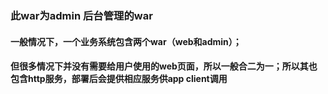 ### 此war为admin 后台管理的war

#### 一般情况下，一个业务系统包含两个war（web和admin）；

#### 但很多情况下并没有需要给用户使用的web页面，所以一般合二为一；所以其也包含http服务，部署后会提供相应服务供app client调用